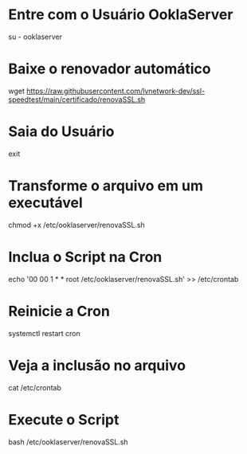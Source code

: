 # Entre com o Usuário OoklaServer
su - ooklaserver

# Baixe o renovador automático
wget https://raw.githubusercontent.com/lvnetwork-dev/ssl-speedtest/main/certificado/renovaSSL.sh

# Saia do Usuário
exit

# Transforme o arquivo em um executável
chmod +x /etc/ooklaserver/renovaSSL.sh

# Inclua o Script na Cron
echo '00 00   1 * *   root    /etc/ooklaserver/renovaSSL.sh' >> /etc/crontab

# Reinicie a Cron
systemctl restart cron

# Veja a inclusão no arquivo
cat /etc/crontab

# Execute o Script
bash /etc/ooklaserver/renovaSSL.sh